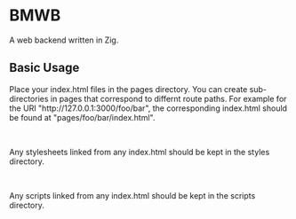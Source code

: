 # BMWB
A web backend written in Zig. 


## Basic Usage
<p>
Place your index.html files in the pages directory. You can create sub-directories in pages that correspond to differnt route paths. For example for the URI "http://127.0.0.1:3000/foo/bar", the corresponding index.html should be found at "pages/foo/bar/index.html".
</p>
<br>
<p>Any stylesheets linked from any index.html should be kept in the styles directory.</p>
<br>
<p>Any scripts linked from any index.html should be kept in the scripts directory.</p>
